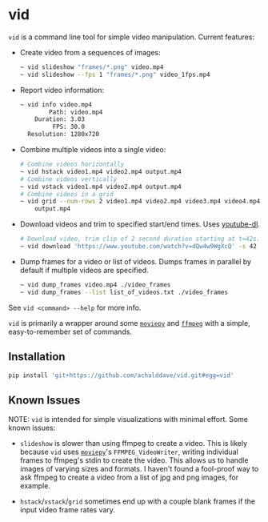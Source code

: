# vid

`vid` is a command line tool for simple video manipulation. Current features:

* Create video from a sequences of images:
    ```bash
    ~ vid slideshow "frames/*.png" video.mp4
    ~ vid slideshow --fps 1 "frames/*.png" video_1fps.mp4
    ```
* Report video information:
    ```bash
    ~ vid info video.mp4
            Path: video.mp4
        Duration: 3.03
             FPS: 30.0
      Resolution: 1280x720
    ```
* Combine multiple videos into a single video:
    ```bash
    # Combine videos horizontally
    ~ vid hstack video1.mp4 video2.mp4 output.mp4
    # Combine videos vertically
    ~ vid vstack video1.mp4 video2.mp4 output.mp4
    # Combine videos in a grid
    ~ vid grid --num-rows 2 video1.mp4 video2.mp4 video3.mp4 video4.mp4 \
        output.mp4
    ```
* Download videos and trim to specified start/end times. Uses
  [youtube-dl](https://github.com/rg3/youtube-dl/).
  ```bash
  # Download video, trim clip of 2 second duration starting at t=42s.
  ~ vid download 'https://www.youtube.com/watch?v=dQw4w9WgXcQ' -s 42 -d 2
  ```
* Dump frames for a video or list of videos. Dumps frames in parallel by
  default if multiple videos are specified.
    ```bash
    ~ vid dump_frames video.mp4 ./video_frames
    ~ vid dump_frames --list list_of_videos.txt ./video_frames
    ```

See `vid <command> --help` for more info.

`vid` is primarily a wrapper around some
[`moviepy`](https://github.com/Zulko/moviepy) and [`ffmpeg`](http://ffmpeg.org/)
with a simple, easy-to-remember set of commands.

## Installation

```python
pip install 'git+https://github.com/achalddave/vid.git#egg=vid'
```

## Known Issues
NOTE: `vid` is intended for simple visualizations with minimal effort. Some
known issues:

* `slideshow` is slower than using ffmpeg to create a video. This is
  likely because `vid` uses [`moviepy`](https://github.com/Zulko/moviepy)'s
  `FFMPEG_VideoWriter`, writing individual frames to ffmpeg's stdin to
  create the video. This allows us to handle images of varying sizes and
  formats. I haven't found a fool-proof way to ask ffmpeg to create a video
  from a list of jpg and png images, for example.

* `hstack`/`vstack`/`grid` sometimes end up with a couple blank frames if
  the input video frame rates vary.
